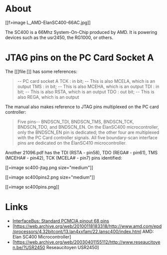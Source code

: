 # About


[[f>image L_AMD-ElanSC400-66AC.jpg]]

The SC400 is a 66Mhz System-On-Chip produced by AMD. It is powering devices such as the usr2450, the RG1000, or others.

# JTAG pins on the PC Card Socket A


The [[[file:]]] has some references:

> -- PC card socket A
> 	 TCK       : in      bit;  -- This is also MCELA, which is an output
> 	 TMS       : in      bit;  -- This is also MCEHA, which is an output
> 	 TDI       : in      bit;  -- This is also RSTA, which is an output
> 	 TDO       : out     bit;  -- This is also REGA, which is an output

The manual also makes reference to JTAG pins multiplexed on the PC card controller:

> Five pins-- BNDSCN_TDI, BNDSCN_TMS, BNDSCN_TCK, BNDSCN_TDO, and BNDSCN_EN. On the ÉlanSC400 microcontroller, only the BNDSCN_EN pin is dedicated; the other four are multiplexed with the PC Card controller signals. All five boundary-scan interface pins are dedicated on the ÉlanSC410 microcontroller.

Another 21096.pdf has the TDI (RSTA - pin58), TDO (REGA# - pin61), TMS (MCEHA# - pin42), TCK (MCELA# - pin7) pins identified:

[[=image sc400-jtag.png size="medium"]]

[[=image sc400pins2.png size="medium"]]

[[=image sc400pins.png]]

# Links


* [InterfaceBus: Standard PCMCIA pinout 68 pins](http://www.interfacebus.com/Design_Connector_PCMCIA.html)
* [https://web.archive.org/web/20100118183318/http://www.amd.com/epd/processors/4.32bitcont/13.lan4xxfam/22.lansc400/index.html AMD: Elan SC400 Microcontroller]
* [https://web.archive.org/web/20030401155112/http://www.reseaucitoyen.be/?USR2450 Reseaucitoyen USR2450]